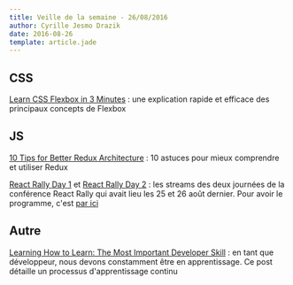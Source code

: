 ```yaml
---
title: Veille de la semaine - 26/08/2016
author: Cyrille Jesmo Drazik
date: 2016-08-26
template: article.jade
---
```


## CSS

[Learn CSS Flexbox in 3 Minutes](https://medium.com/learning-new-stuff/learn-css-flexbox-in-3-minutes-c616c7070672#.pa0ehd7sf) :
une explication rapide et efficace des principaux concepts de Flexbox

## JS

[10 Tips for Better Redux Architecture](https://medium.com/javascript-scene/10-tips-for-better-redux-architecture-69250425af44#.23gb5wk1l) :
10 astuces pour mieux comprendre et utiliser Redux

[React Rally Day 1](https://www.youtube.com/watch?v=Fk--XUEorvc) et [React Rally Day 2](https://www.youtube.com/watch?v=nI0cQ-2YR1I) :
les streams des deux journées de la conférence React Rally qui avait lieu les
25 et 26 août dernier. Pour avoir le programme, c'est [par ici](http://www.reactrally.com/schedule)

## Autre

[Learning How to Learn: The Most Important Developer Skill](https://medium.freecodecamp.com/learning-how-to-learn-the-most-important-developer-skill-7bf62dfaf67d#.7szgm2wsm) :
en tant que développeur, nous devons constamment être en apprentissage. Ce post
détaille un processus d'apprentissage continu
